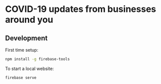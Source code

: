 # COVID-19 updates from businesses around you

## Development

First time setup:
```sh
npm install -g firebase-tools
```

To start a local website:
```sh
firebase serve
```
